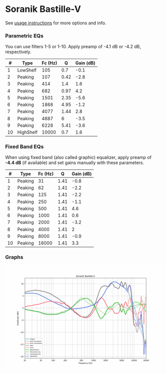 # Soranik Bastille-V
See [usage instructions](https://github.com/jaakkopasanen/AutoEq#usage) for more options and info.

### Parametric EQs
You can use filters 1-5 or 1-10. Apply preamp of -4.1 dB or -4.2 dB, respectively.

|   # | Type      |   Fc (Hz) |    Q |   Gain (dB) |
|-----|-----------|-----------|------|-------------|
|   1 | LowShelf  |       105 | 0.7  |        -0.1 |
|   2 | Peaking   |       107 | 0.42 |        -2.8 |
|   3 | Peaking   |       414 | 1.4  |         1.6 |
|   4 | Peaking   |       682 | 0.97 |         4.2 |
|   5 | Peaking   |      1501 | 2.35 |        -5.6 |
|   6 | Peaking   |      1868 | 4.95 |        -1.2 |
|   7 | Peaking   |      4077 | 1.44 |         2.8 |
|   8 | Peaking   |      4887 | 6    |        -3.5 |
|   9 | Peaking   |      6228 | 5.41 |        -3.6 |
|  10 | HighShelf |     10000 | 0.7  |         1.6 |

### Fixed Band EQs
When using fixed band (also called graphic) equalizer, apply preamp of **-4.4 dB** (if available) and set gains manually with these parameters.

|   # | Type    |   Fc (Hz) |    Q |   Gain (dB) |
|-----|---------|-----------|------|-------------|
|   1 | Peaking |        31 | 1.41 |        -0.8 |
|   2 | Peaking |        62 | 1.41 |        -2.2 |
|   3 | Peaking |       125 | 1.41 |        -2.2 |
|   4 | Peaking |       250 | 1.41 |        -1.1 |
|   5 | Peaking |       500 | 1.41 |         4.6 |
|   6 | Peaking |      1000 | 1.41 |         0.6 |
|   7 | Peaking |      2000 | 1.41 |        -3.2 |
|   8 | Peaking |      4000 | 1.41 |         2   |
|   9 | Peaking |      8000 | 1.41 |        -0.9 |
|  10 | Peaking |     16000 | 1.41 |         3.3 |

### Graphs
![](./Soranik%20Bastille-V.png)
